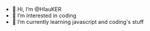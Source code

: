 - 👋 Hi, I’m @HlauKER
- 👀 I’m interested in coding
- 🌱 I’m currently learning javascript and coding's stuff
<!---
HlauKER/HlauKER is a ✨ special ✨ repository because its `README.md` (this file) appears on your GitHub profile.
You can click the Preview link to take a look at your changes.
--->

